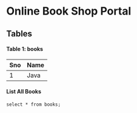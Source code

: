 # Online Book Shop Portal

## Tables

#### Table 1: books

| Sno | Name |
| -- | -- |
| 1 | Java |

#### List All Books
`
select * from books;
`
